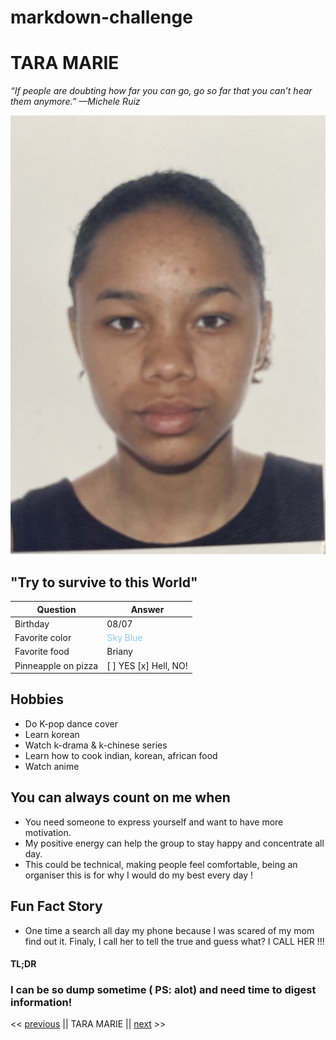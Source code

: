 # markdown-challenge
# TARA MARIE

*“If people are doubting how far you can go, go so far that you can’t hear them anymore.” —Michele Ruiz*

![My professional photo is not available, this is my acne](IMG_2245-1.jpg)

## "Try to survive to this World"

| Question | Answer |
| ----------- | ----------- |
| Birthday | 08/07 |
| Favorite color | <span style="color: #87CEFA;"> Sky Blue </span>
| Favorite food | Briany|
| Pinneapple on pizza | [ ] YES [x] Hell, NO! |

## Hobbies

- Do K-pop dance cover
- Learn korean
- Watch k-drama & k-chinese series
- Learn how to cook indian, korean, african food
- Watch anime

## You can always count on me when
- You need someone to express yourself and want to have more motivation.
- My positive energy can help the group to stay happy and concentrate all day.
- This could be technical, making people feel comfortable, being an organiser this is for why I would do my best every day !

## Fun Fact Story
- One time a search all day my phone because I was scared of my mom find out it. Finaly, I call her to tell the true and guess what? 
I CALL HER !!!

#### TL;DR 
### I can be so dump sometime ( PS: alot) and need time to digest information! 


<< [previous](https://github.com/LRI-2020/markdown-challenge/)  || TARA MARIE || [next](https://github.com/AlexandreVDW/markdown-challenge) >>

